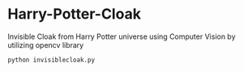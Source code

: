 # Harry-Potter-Cloak
Invisible Cloak from Harry Potter universe using Computer Vision by utilizing opencv library

```
python invisiblecloak.py
```
